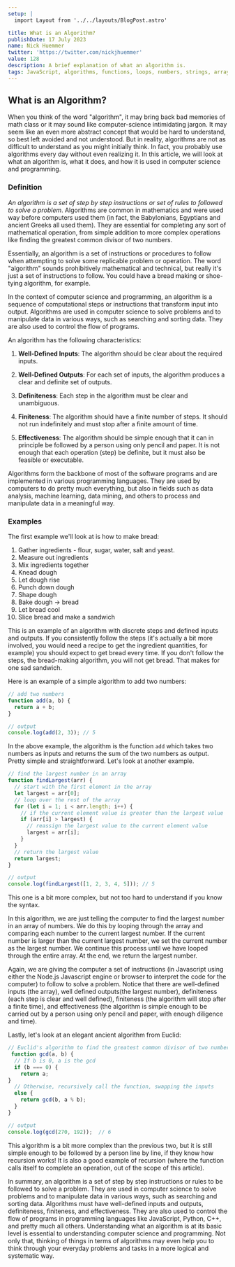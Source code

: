 ```yaml
---
setup: |
  import Layout from '../../layouts/BlogPost.astro'

title: What is an Algorithm?
publishDate: 17 July 2023
name: Nick Huemmer
twitter: 'https://twitter.com/nickjhuemmer'
value: 128
description: A brief explanation of what an algorithm is.
tags: JavaScript, algorithms, functions, loops, numbers, strings, arrays, definitions
---
```


## What is an Algorithm?

When you think of the word "algorithm", it may bring back bad memories of math class or it may sound like computer-science intimidating jargon. It may seem like an even more abstract concept that would be hard to understand, so best left avoided and not understood.  But in reality, algorithms are not as difficult to understand as you might initially think. In fact, you probably use algorithms every day without even realizing it.  In this article, we will look at what an algorithm is, what it does, and how it is used in computer science and programming.


### Definition

_An algorithm is a set of step by step instructions or set of rules to  followed to solve a problem_.  Algorithms are common in mathematics and were used way before computers used them (in fact, the Babylonians, Egyptians and ancient Greeks all used them).  They are essential for completing any sort of mathematical operation, from simple addition to more complex operations like finding the greatest common divisor of two numbers.

Essentially, an algorithm is a set of instructions or procedures to follow when attempting to solve some replicable problem or operation.  The word "algorithm" sounds prohibitively mathematical and technical, but really it's just a set of instructions to follow.  You could have a bread making or shoe-tying algorithm, for example.

In the context of computer science and programming, an algorithm is a sequence of computational steps or instructions that transform input into output. Algorithms are used in computer science to solve problems and to manipulate data in various ways, such as searching and sorting data.  They are also used to control the flow of programs.


An algorithm has the following characteristics:

1. **Well-Defined Inputs**: The algorithm should be clear about the required inputs.

2. **Well-Defined Outputs**: For each set of inputs, the algorithm produces a clear and definite set of outputs.

3. **Definiteness**: Each step in the algorithm must be clear and unambiguous.

4. **Finiteness**: The algorithm should have a finite number of steps. It should not run indefinitely and must stop after a finite amount of time.

5. **Effectiveness**: The algorithm should be simple enough that it can in principle be followed by a person using only pencil and paper. It is not enough that each operation (step) be definite, but it must also be feasible or executable.

Algorithms form the backbone of most of the software programs and are implemented in various programming languages. They are used by computers to do pretty much everything, but also in fields such as data analysis, machine learning, data mining, and others to process and manipulate data in a meaningful way.

### Examples

The first example we'll look at is how to make bread:
1. Gather ingredients - flour, sugar, water, salt and yeast.
2. Measure out ingredients 
3. Mix ingredients together
4. Knead dough
5. Let dough rise
6. Punch down dough
7. Shape dough
8. Bake dough -> bread
9. Let bread cool
10. Slice bread and make a sandwich

This is an example of an algorithm with discrete steps and defined inputs and outputs.  If you consistently follow the steps (it's actually a bit more involved, you would need a recipe to get the ingredient quantities, for example) you should expect to get bread every time.  If you don't follow the steps, the bread-making algorithm, you will not get bread.  That makes for one sad sandwich.

Here is an example of a simple algorithm to add two numbers:

```javascript
// add two numbers
function add(a, b) {
  return a + b;
}

// output
console.log(add(2, 3)); // 5
```
In the above example, the algorithm is the function `add` which takes two numbers as inputs and returns the sum of the two numbers as output.  Pretty simple and straightforward.  Let's look at another example.

```javascript
// find the largest number in an array
function findLargest(arr) {
  // start with the first element in the array
  let largest = arr[0];
  // loop over the rest of the array
  for (let i = 1; i < arr.length; i++) {
    // if the current element value is greater than the largest value
    if (arr[i] > largest) {
      // reassign the largest value to the current element value  
      largest = arr[i];
    }
  }
  // return the largest value
  return largest;
}

// output
console.log(findLargest([1, 2, 3, 4, 5])); // 5
```

This one is a bit more complex, but not too hard to understand if you know the syntax.  

In this algorithm, we are just telling the computer to find the largest number in an array of numbers.  We do this by looping through the array and comparing each number to the current largest number.  If the current number is larger than the current largest number, we set the current number as the largest number.  We continue this process until we have looped through the entire array.  At the end, we return the largest number.

Again, we are giving the computer a set of instructions (in Javascript using either the Node.js Javascript engine or browser to interpret the code for the computer) to follow to solve a problem.  Notice that there are well-defined inputs (the array), well defined outputs(the largest number), definiteness (each step is clear and well defined), finiteness (the algorithm will stop after a finite time), and effectiveness (the algorithm is simple enough to be carried out by a person using only pencil and paper, with enough diligence and time).

Lastly, let's look at an elegant ancient algorithm from Euclid:
    
```javascript
// Euclid's algorithm to find the greatest common divisor of two numbersfunction function gcd - greatest common divisor
 function gcd(a, b) {
  // If b is 0, a is the gcd
  if (b === 0) {
    return a;
}
  // Otherwise, recursively call the function, swapping the inputs
  else {
    return gcd(b, a % b);
  }
}

// output
console.log(gcd(270, 192));  // 6
```

This algorithm is a bit more complex than the previous two, but it is still simple enough to be followed by a person line by line, if they know how recursion works! It is also a good example of recursion (where the function calls itself to complete an operation, out of the scope of this article).

In summary, an algorithm is a set of step by step instructions or  rules to be followed to solve a problem.  They are used in computer science to solve problems and to manipulate data in various ways, such as searching and sorting data.  Algorithms must have well-defined inputs and outputs, definiteness, finiteness, and effectiveness. They are also used to control the flow of programs in programming languages like JavaScript, Python, C++, and pretty much all others.  Understanding what an algorithm is at its basic level is essential to understanding computer science and programming.  Not only that, thinking of things in terms of algorithms may even help you to think through your everyday problems and tasks in a more logical and systematic way.